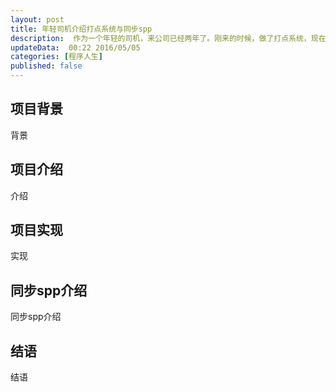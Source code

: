 ```yaml
---  
layout: post  
title: 年轻司机介绍打点系统与同步spp
description:  作为一个年轻的司机，来公司已经两年了。刚来的时候，做了打点系统，现在简单介绍一下.    
updateData:  00:22 2016/05/05
categories: [程序人生]
published: false
---  
```



## 项目背景

背景  

## 项目介绍

介绍  

## 项目实现


实现  

## 同步spp介绍

同步spp介绍  

## 结语

结语  





